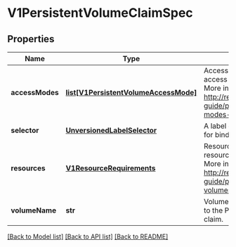 # V1PersistentVolumeClaimSpec

## Properties
Name | Type | Description | Notes
------------ | ------------- | ------------- | -------------
**accessModes** | [**list[V1PersistentVolumeAccessMode]**](V1PersistentVolumeAccessMode.md) | AccessModes contains the desired access modes the volume should have. More info: http://releases.k8s.io/HEAD/docs/user-guide/persistent-volumes.md#access-modes-1 | [optional] 
**selector** | [**UnversionedLabelSelector**](UnversionedLabelSelector.md) | A label query over volumes to consider for binding. | [optional] 
**resources** | [**V1ResourceRequirements**](V1ResourceRequirements.md) | Resources represents the minimum resources the volume should have. More info: http://releases.k8s.io/HEAD/docs/user-guide/persistent-volumes.md#resources | [optional] 
**volumeName** | **str** | VolumeName is the binding reference to the PersistentVolume backing this claim. | [optional] 

[[Back to Model list]](../README.md#documentation-for-models) [[Back to API list]](../README.md#documentation-for-api-endpoints) [[Back to README]](../README.md)


